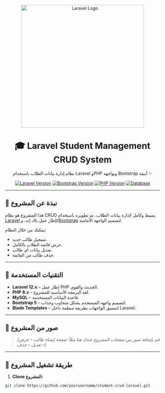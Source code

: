 <p align="center">
  <img src="https://raw.githubusercontent.com/laravel/art/master/logo-lockup/5%20SVG/2%20CMYK/1%20Full%20Color/laravel-logolockup-cmyk-red.svg" alt="Laravel Logo" width="400">
</p>

<h1 align="center">🎓 Laravel Student Management CRUD System</h1>

<p align="center">
  نظام إدارة بيانات الطلاب باستخدام Laravel وPHP وبواجهة Bootstrap أنيقة ✨
</p>

<p align="center">
  <a href="https://laravel.com"><img src="https://img.shields.io/badge/Laravel-12.x-red?style=flat-square&logo=laravel" alt="Laravel Version"></a>
  <a href="https://getbootstrap.com"><img src="https://img.shields.io/badge/Bootstrap-5.x-purple?style=flat-square&logo=bootstrap" alt="Bootstrap Version"></a>
  <a href="#"><img src="https://img.shields.io/badge/PHP-8.x-blue?style=flat-square&logo=php" alt="PHP Version"></a>
  <a href="#"><img src="https://img.shields.io/badge/MySQL-Database-orange?style=flat-square&logo=mysql" alt="Database"></a>
</p>

---

## 📝 نبذة عن المشروع

هذا المشروع هو نظام CRUD بسيط وكامل لإدارة بيانات الطلاب، تم تطويره باستخدام [Laravel](https://laravel.com) كإطار عمل باك إند، و[Bootstrap](https://getbootstrap.com) لتصميم الواجهة الأمامية.

يمكنك من خلال النظام:
- تسجيل طالب جديد.
- عرض قائمة الطلاب بالكامل.
- تعديل بيانات أي طالب.
- حذف طالب من القائمة.

---

## 🧰 التقنيات المستخدمة

- **Laravel 12.x** – إطار عمل PHP الحديث والقوي.
- **PHP 8.x** – لغة البرمجة الأساسية للمشروع.
- **MySQL** – قاعدة البيانات المستخدمة.
- **Bootstrap 5** – لتصميم واجهة المستخدم بشكل متجاوب وجذاب.
- **Blade Templates** – لتنسيق الواجهات بطريقة منظمة داخل Laravel.

---

## 📸 صور من المشروع

> *(قم بإضافة صور من صفحات المشروع عندك هنا مثلاً: صفحة إنشاء طالب – عرض – تعديل – حذف)*

---

## 🚀 طريقة تشغيل المشروع

1. **Clone المشروع:**

```bash
git clone https://github.com/yourusername/student-crud-laravel.git

